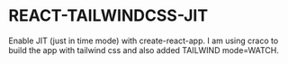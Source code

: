 # REACT-TAILWINDCSS-JIT
Enable JIT (just in time mode) with create-react-app. I am using craco to build the app with tailwind css and also added TAILWIND mode=WATCH.

